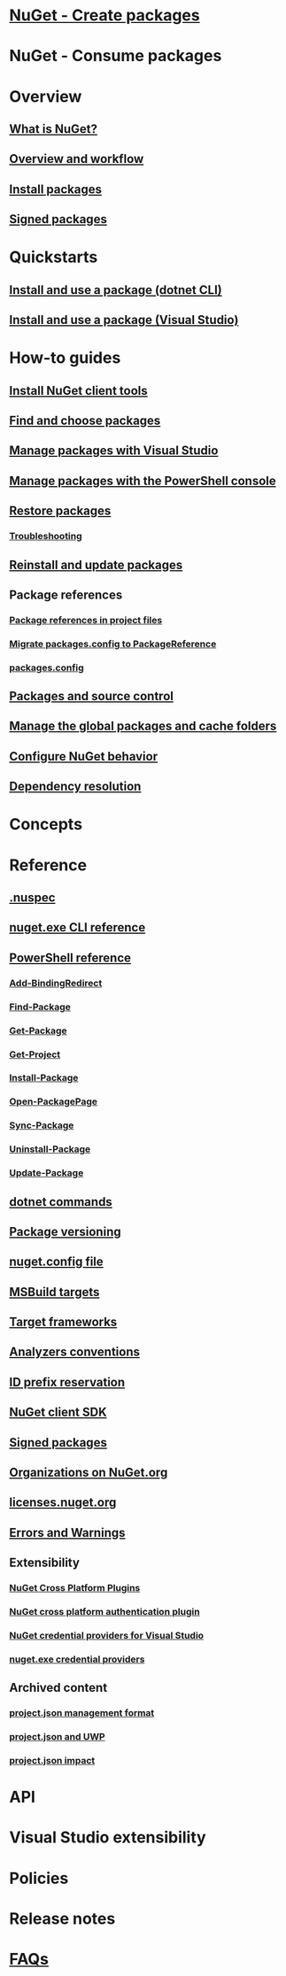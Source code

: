 # [NuGet - Create packages](../create-packages/creating-a-package.md)
# NuGet - Consume packages
# Overview
## [What is NuGet?](../what-is-nuget.md)
## [Overview and workflow](overview-and-workflow.md)
## [Install packages](ways-to-install-a-package.md)
## [Signed packages](installing-signed-packages.md)
# Quickstarts
## [Install and use a package (dotnet CLI)](../quickstart/install-and-use-a-package-using-the-dotnet-cli.md)
## [Install and use a package (Visual Studio)](../quickstart/install-and-use-a-package-in-visual-studio.md)
# How-to guides
## [Install NuGet client tools](../install-nuget-client-tools.md)
## [Find and choose packages](finding-and-choosing-packages.md)
## [Manage packages with Visual Studio](../tools/package-manager-ui.md)
## [Manage packages with the PowerShell console](../tools/package-manager-console.md)
## [Restore packages](package-restore.md)
### [Troubleshooting](package-restore-troubleshooting.md)
## [Reinstall and update packages](reinstalling-and-updating-packages.md)
## Package references
### [Package references in project files](package-references-in-project-files.md)
### [Migrate packages.config to PackageReference](../reference/migrate-packages-config-to-package-reference.md)
### [packages.config](../reference/packages-config.md)
## [Packages and source control](packages-and-source-control.md)
## [Manage the global packages and cache folders](managing-the-global-packages-and-cache-folders.md)
## [Configure NuGet behavior](configuring-nuget-behavior.md)
## [Dependency resolution](dependency-resolution.md)
# Concepts
# Reference
## [.nuspec](../reference/nuspec.md)
## [nuget.exe CLI reference](../tools/nuget-exe-cli-reference.md)
## [PowerShell reference](../tools/powershell-reference.md)
### [Add-BindingRedirect](../tools/ps-ref-add-bindingredirect.md)
### [Find-Package](../tools/ps-ref-find-package.md)
### [Get-Package](../tools/ps-ref-get-package.md)
### [Get-Project](../tools/ps-ref-get-project.md)
### [Install-Package](../tools/ps-ref-install-package.md)
### [Open-PackagePage](../tools/ps-ref-open-packagepage.md)
### [Sync-Package](../tools/ps-ref-sync-package.md)
### [Uninstall-Package](../tools/ps-ref-uninstall-package.md)
### [Update-Package](../tools/ps-ref-update-package.md)
## [dotnet commands](../tools/dotnet-Commands.md)
## [Package versioning](../reference/package-versioning.md)
## [nuget.config file](../reference/nuget-config-file.md)
## [MSBuild targets](../reference/msbuild-targets.md)
## [Target frameworks](../reference/target-frameworks.md)
## [Analyzers conventions](../reference/analyzers-conventions.md)
## [ID prefix reservation](../reference/id-prefix-reservation.md)
## [NuGet client SDK](../reference/nuget-client-sdk.md)
## [Signed packages](../reference/signed-packages-reference.md)
## [Organizations on NuGet.org](../reference/organizations-on-nuget-org.md)
## [licenses.nuget.org](.../reference/licenses.nuget.org.md)
## [Errors and Warnings](../reference/Errors-and-Warnings.md)
## Extensibility
### [NuGet Cross Platform Plugins](reference/extensibility/NuGet-Cross-Platform-Plugins.md)
### [NuGet cross platform authentication plugin](reference/extensibility/nuget-cross-platform-authentication-plugin.md)
### [NuGet credential providers for Visual Studio](reference/extensibility/nuget-credential-providers-for-visual-studio.md)
### [nuget.exe credential providers](reference/extensibility/nuget-exe-credential-providers.md)
## Archived content
### [project.json management format](archive/project-json.md)
### [project.json and UWP](archive/project-json-and-uwp.md)
### [project.json impact](archive/project-json-impact.md)
# API
# Visual Studio extensibility
# Policies
# Release notes
# [FAQs](faqs/nuget-faq.md)
